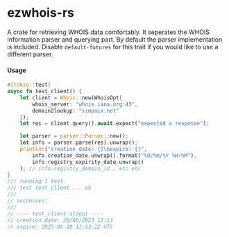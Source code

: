 # ezwhois-rs

A crate for retrieving WHOIS data comfortably. It seperates the WHOIS information parser and querying part. By default the parser implementation is included. Disable ``default-futures`` for this trait if you would like to use a different parser.

#### Usage
```rust
#[tokio::test]
async fn test_client() {
    let client = Whois::new(WhoisOpt{
        whois_server: "whois.iana.org:43", 
        domain2lookup: "simpaix.net"
    });
    let res = client.query().await.expect("expected a response");

    let parser = parser::Parser::new();
    let info = parser.parse(res).unwrap();
    println!("creation date: {}\nexpire: {}", 
        info.creation_date.unwrap().format("%d/%m/%Y %H:%M"),
        info.registry_expirity_date.unwrap()
    ); // info.registry_domain_id , etc etc
}
/// running 1 test
/// test test_client ... ok
///
// successes:
///
// ---- test_client stdout ----
// creation date: 20/06/2023 12:13
// expire: 2025-06-20 12:13:22 UTC
```